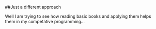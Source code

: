 ##Just a different approach

Well I am trying to see how reading basic books and applying them helps them in my competative programming...
